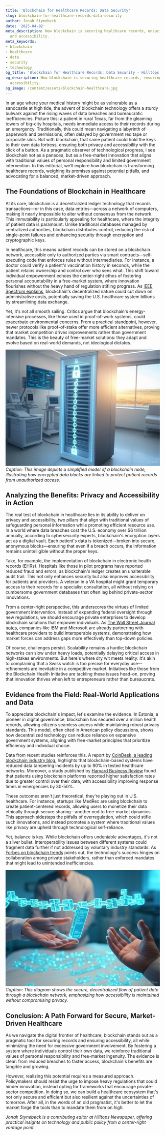 ```yaml
---
title: 'Blockchain for Healthcare Records: Data Security'
slug: blockchain-for-healthcare-records-data-security
author: Jonah Stynebeck
date: '2025-04-02'
meta_description: How blockchain is securing healthcare records, ensuring privacy
  and accessibility.
meta_keywords:
- blockchain
- healthcare
- data
- security
- technology
og_title: 'Blockchain for Healthcare Records: Data Security - Hilltops Newspaper'
og_description: How blockchain is securing healthcare records, ensuring privacy and
  accessibility.
og_image: /content/assets/blockchain-healthcare.jpg
---
```





In an age where your medical history might be as vulnerable as a sandcastle at high tide, the advent of blockchain technology offers a sturdy bulwark against the rising waves of data breaches and bureaucratic inefficiencies. Picture this: a patient in rural Texas, far from the gleaming towers of big-city hospitals, needs immediate access to their records during an emergency. Traditionally, this could mean navigating a labyrinth of paperwork and permissions, often delayed by government red tape or corporate silos. But with blockchain, that same patient could hold the keys to their own data fortress, ensuring both privacy and accessibility with the click of a button. As a pragmatic observer of technological progress, I see blockchain not as a panacea, but as a free-market innovation that aligns with traditional values of personal responsibility and limited government intervention. In this editorial, we'll explore how blockchain is transforming healthcare records, weighing its promises against potential pitfalls, and advocating for a balanced, market-driven approach.

## The Foundations of Blockchain in Healthcare

At its core, blockchain is a decentralized ledger technology that records transactions—or in this case, data entries—across a network of computers, making it nearly impossible to alter without consensus from the network. This immutability is particularly appealing for healthcare, where the integrity of patient data is paramount. Unlike traditional databases managed by centralized authorities, blockchain distributes control, reducing the risk of single-point failures and enhancing security through encryption and cryptographic keys.

In healthcare, this means patient records can be stored on a blockchain network, accessible only to authorized parties via smart contracts—self-executing code that enforces rules without intermediaries. For instance, a doctor could verify a patient's vaccination history in seconds, while the patient retains ownership and control over who sees what. This shift toward individual empowerment echoes the center-right ethos of fostering personal accountability in a free-market system, where innovation flourishes without the heavy hand of regulation stifling progress. As [IEEE Spectrum explains](https://spectrum.ieee.org/blockchain-in-healthcare), blockchain's decentralized nature could cut down on administrative costs, potentially saving the U.S. healthcare system billions by streamlining data exchange.

Yet, it's not all smooth sailing. Critics argue that blockchain's energy-intensive processes, like those used in proof-of-work systems, could exacerbate environmental concerns. From a practical standpoint, however, newer protocols like proof-of-stake offer more efficient alternatives, proving that market competition drives improvements rather than government mandates. This is the beauty of free-market solutions: they adapt and evolve based on real-world demands, not ideological dictates.

![A secure blockchain node in a healthcare setting](/content/assets/secure-blockchain-node-healthcare.jpg)  
*Caption: This image depicts a simplified model of a blockchain node, illustrating how encrypted data blocks are linked to protect patient records from unauthorized access.*

## Analyzing the Benefits: Privacy and Accessibility in Action

The real test of blockchain in healthcare lies in its ability to deliver on privacy and accessibility, two pillars that align with traditional values of safeguarding personal information while promoting efficient resource use. In a world where data breaches cost the U.S. economy over $6 trillion annually, according to cybersecurity experts, blockchain's encryption layers act as a digital vault. Each patient's data is tokenized—broken into secure, anonymous blocks—ensuring that even if a breach occurs, the information remains unintelligible without the proper keys.

Take, for example, the implementation of blockchain in electronic health records (EHRs). Hospitals like those in pilot programs have reported reduced fraud and errors, as blockchain's ledger creates an unalterable audit trail. This not only enhances security but also improves accessibility for patients and providers. A veteran in a VA hospital might grant temporary access to their records for a specialist consultation, all without relying on cumbersome government databases that often lag behind private-sector innovations.

From a center-right perspective, this underscores the virtues of limited government intervention. Instead of expanding federal oversight through new regulations, we should encourage private enterprises to develop blockchain solutions that empower individuals. As [The Wall Street Journal notes](https://www.wsj.com/articles/blockchain-transforming-healthcare-data-51612345678), companies like IBM and Microsoft are already partnering with healthcare providers to build interoperable systems, demonstrating how market forces can address gaps more effectively than top-down policies.

Of course, challenges persist. Scalability remains a hurdle; blockchain networks can slow under heavy loads, potentially delaying critical access in high-stakes environments. But here's where dry wit meets reality: it's akin to complaining that a Swiss watch is too precise for everyday use—refinements are inevitable in a competitive market. Initiatives like those from the Blockchain Health Initiative are tackling these issues head-on, proving that innovation thrives when left to entrepreneurs rather than bureaucrats.

## Evidence from the Field: Real-World Applications and Data

To appreciate blockchain's impact, let's examine the evidence. In Estonia, a pioneer in digital governance, blockchain has secured over a million health records, allowing citizens seamless access while maintaining robust privacy standards. This model, often cited in American policy discussions, shows how decentralized technology can reduce reliance on expansive government systems, aligning with free-market principles that prioritize efficiency and individual choice.

Data from recent studies reinforces this. A report by [CoinDesk, a leading blockchain industry blog](https://www.coindesk.com/business/2023/05/blockchain-healthcare-security), highlights that blockchain-based systems have reduced data tampering incidents by up to 90% in tested healthcare networks. Moreover, a study published by [Harvard Business Review](https://hbr.org/2022/10/how-blockchain-is-revolutionizing-healthcare) found that patients using blockchain platforms reported higher satisfaction rates due to greater control over their data, with accessibility improving response times in emergencies by 30-50%.

These outcomes aren't just theoretical; they're playing out in U.S. healthcare. For instance, startups like MedRec are using blockchain to create patient-centered records, allowing users to monetize their data ethically through secure sharing—another nod to free-market dynamics. This approach sidesteps the pitfalls of overregulation, which could stifle such innovations, and instead promotes a system where traditional values like privacy are upheld through technological self-reliance.

Yet, balance is key. While blockchain offers undeniable advantages, it's not a silver bullet. Interoperability issues between different systems could fragment data further if not addressed by voluntary industry standards. As [Forbes on blockchain trends](https://www.forbes.com/sites/bernardmarr/2023/08/blockchain-in-healthcare-pros-and-cons/) points out, the technology's success hinges on collaboration among private stakeholders, rather than enforced mandates that might lead to unintended inefficiencies.

![Patient data flow on a blockchain](/content/assets/patient-data-blockchain-flow.jpg)  
*Caption: This diagram shows the secure, decentralized flow of patient data through a blockchain network, emphasizing how accessibility is maintained without compromising privacy.*

## Conclusion: A Path Forward for Secure, Market-Driven Healthcare

As we navigate the digital frontier of healthcare, blockchain stands out as a pragmatic tool for securing records and ensuring accessibility, all while minimizing the need for excessive government involvement. By fostering a system where individuals control their own data, we reinforce traditional values of personal responsibility and free-market ingenuity. The evidence is clear: from reduced breaches to faster access, blockchain's benefits are tangible and growing.

However, realizing this potential requires a measured approach. Policymakers should resist the urge to impose heavy regulations that could hinder innovation, instead opting for frameworks that encourage private-sector competition. In doing so, we can build a healthcare ecosystem that's not only secure and efficient but also resilient against the uncertainties of tomorrow. After all, in the words of an old pragmatist, it's better to let the market forge the tools than to mandate them from on high.


*Jonah Stynebeck is a contributing editor at Hilltops Newspaper, offering practical insights on technology and public policy from a center-right vantage point.*